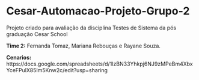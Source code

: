 # Cesar-Automacao-Projeto-Grupo-2
  Projeto criado para avaliação da disciplina Testes de Sistema da pós graduação Cesar School
<p> <b>Time 2:</b> Fernanda Tomaz, Mariana Rebouças e Rayane Souza.
<p> <b>Cenarios:</b> https://docs.google.com/spreadsheets/d/1IzBN33Yhkpj6NJ9zMPeBm4XbxYceFPulX85Im5Knw2c/edit?usp=sharing 
